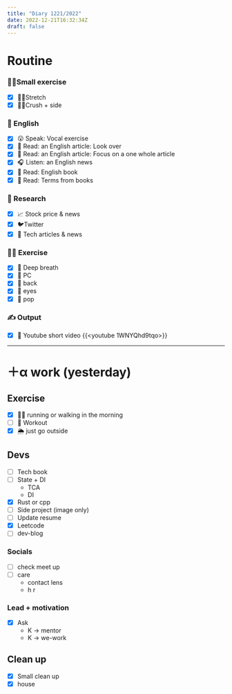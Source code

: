 ```yaml
---
title: "Diary 1221/2022"  
date: 2022-12-21T16:32:34Z
draft: false
---
```

# Routine

### 🧘‍♀️Small exercise

- [x]  🤸‍♂️Stretch
- [x]  🧎‍♀️Crush + side

### 🏴󠁧󠁢󠁥󠁮󠁧󠁿 English

- [x]  😮 Speak: Vocal exercise
- [x]  📖 Read: an English article: Look over
- [x]  📖 Read: an English article: Focus on a one whole article
- [x]  🎧 Listen:  an English news
- [x]  📖 Read: English book
- [x]  📖 Read: Terms from books

### 👀 Research

- [x]  📈 Stock price & news
- [x]  🐦Twitter
- [x]  👾 Tech articles & news

### 🧘‍♀️ Exercise

- [x]  🧘 Deep breath
- [x]  🧘 PC
- [x]  🙆 back
- [x]  🧐 eyes
- [x]  🕺 pop

### ✍️ Output

- [x]  🎥 Youtube short video {{<youtube 1WNYQhd9tqo>}}

---

# ＋α work (yesterday)

## Exercise

- [x]  🏃‍♀️ running or walking in the morning
- [ ]  💪 Workout
- [x]  🌦 just go outside

## Devs

- [ ]  Tech book
- [ ]  State + DI
    - TCA
    - DI
- [x]  Rust or cpp
- [ ]  Side project (image only)
- [ ]  Update resume
- [x]  Leetcode
- [ ]  dev-blog

### Socials

- [ ]  check meet up
- [ ]  care
    - contact lens
    - h r

### Lead + motivation

- [x]  Ask
    - K → mentor
    - K → we-work

## Clean up

- [x]  Small clean up
- [x]  house